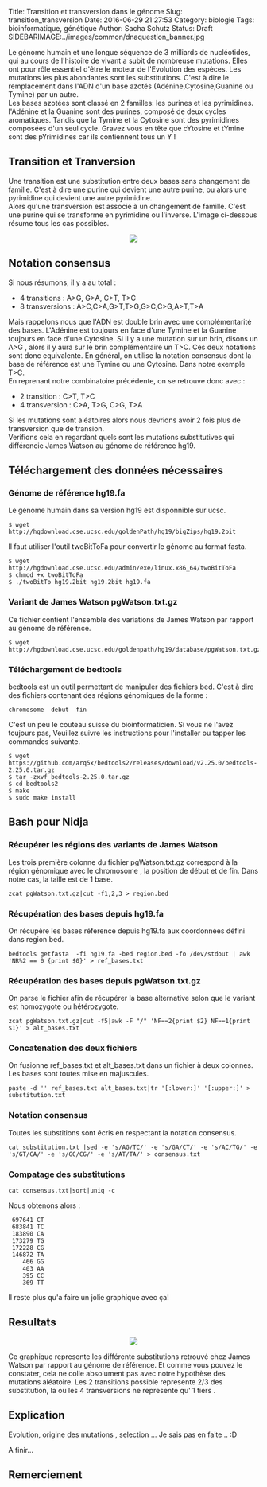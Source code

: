 Title: Transition et transversion dans le génome
Slug: transition_transversion
Date: 2016-06-29 21:27:53
Category: biologie
Tags: bioinformatique, génétique
Author: Sacha Schutz
Status: Draft
SIDEBARIMAGE:../images/common/dnaquestion_banner.jpg

Le génome humain et une longue séquence de 3 milliards de nucléotides, qui au cours de l'histoire de vivant a subit de nombreuse mutations. Elles ont pour rôle essentiel d'être le moteur de l'Evolution des espèces. 
Les mutations les plus abondantes sont les substitutions. C'est à dire le remplacement dans l'ADN d'un base azotés (Adénine,Cytosine,Guanine ou Tymine) par un autre.  
Les bases azotées sont classé en 2 familles: les purines et les pyrimidines. 
l'Adénine et la Guanine sont des purines, composé de deux cycles aromatiques. Tandis que la Tymine et la Cytosine sont des pyrimidines composées d'un seul cycle. Gravez vous en tête que cYtosine et tYmine sont des pYrimidines car ils contiennent tous un Y ! 

## Transition et Tranversion 
Une transition est une substitution entre deux bases sans changement de famille. C'est à dire une purine qui devient une autre purine, ou alors une pyrimidine qui devient une autre pyrimidine.    
Alors qu'une transversion est associé à un changement de famille. C'est une purine qui se transforme en pyrimidine ou l'inverse. 
L'image ci-dessous résume tous les cas possibles. 

<p align="center">
    <img src="../images/post17/transition_transversion.png">
</p>

## Notation consensus
Si nous résumons, il y a au total : 

* 4 transitions   : A>G, G>A, C>T, T>C
* 8 transversions : A>C,C>A,G>T,T>G,G>C,C>G,A>T,T>A 

Mais rappelons nous que l'ADN est double brin avec une complémentarité des bases. L'Adénine est toujours en face d'une Tymine et la Guanine toujours en face d'une Cytosine. Si il y a une mutation sur un brin, disons un A>G , alors il y aura sur le brin complémentaire un T>C. Ces deux notations sont donc equivalente. En général, on utilise la notation consensus dont la base de référence est une Tymine ou une Cytosine. Dans notre exemple T>C.  
En reprenant notre combinatoire précédente, on se retrouve donc avec : 

* 2 transition   : C>T, T>C 
* 4 transversion : C>A, T>G, C>G, T>A 

Si les mutations sont aléatoires alors nous devrions avoir 2 fois plus de transversion que de transion.   
Verifions cela en regardant quels sont les mutations substitutives qui différencie James Watson au génome de référence hg19. 

## Téléchargement des données nécessaires
### Génome de référence hg19.fa 
Le génome humain dans sa version hg19 est disponnible sur ucsc. 

    $ wget http://hgdownload.cse.ucsc.edu/goldenPath/hg19/bigZips/hg19.2bit

Il faut utiliser l'outil twoBitToFa pour convertir le génome au format fasta. 

    $ wget http://hgdownload.cse.ucsc.edu/admin/exe/linux.x86_64/twoBitToFa
    $ chmod +x twoBitToFa
    $ ./twoBitTo hg19.2bit hg19.2bit hg19.fa 

### Variant de James Watson pgWatson.txt.gz
Ce fichier contient l'ensemble des variations de James Watson par rapport au génome de référence. 

    $ wget http://hgdownload.cse.ucsc.edu/goldenpath/hg19/database/pgWatson.txt.gz


### Téléchargement de bedtools 
bedtools est un outil permettant de manipuler des fichiers bed. C'est à dire des fichiers contenant des régions génomiques de la forme : 

    chromosome  debut  fin 

C'est un peu le couteau suisse du bioinformaticien. Si vous ne l'avez toujours pas, Veuillez suivre les instructions pour l'installer ou tapper les commandes suivante. 

    $ wget https://github.com/arq5x/bedtools2/releases/download/v2.25.0/bedtools-2.25.0.tar.gz
    $ tar -zxvf bedtools-2.25.0.tar.gz
    $ cd bedtools2
    $ make
    $ sudo make install


## Bash pour Nidja 
### Récupérer les régions des variants de James Watson 
Les trois première colonne du fichier pgWatson.txt.gz correspond à la région génomique avec le chromosome , la position de début et de fin. Dans notre cas, la taille est de 1 base. 

    zcat pgWatson.txt.gz|cut -f1,2,3 > region.bed

### Récupération des bases depuis hg19.fa 
On récupère les bases réference depuis hg19.fa aux coordonnées défini dans region.bed. 

    bedtools getfasta  -fi hg19.fa -bed region.bed -fo /dev/stdout | awk 'NR%2 == 0 {print $0}' > ref_bases.txt

### Récupération des bases depuis pgWatson.txt.gz
On parse le fichier afin de récupérer la base alternative selon que le variant est homozygote ou hétérozygote. 

    zcat pgWatson.txt.gz|cut -f5|awk -F "/" 'NF==2{print $2} NF==1{print $1}' > alt_bases.txt 

### Concatenation des deux fichiers 
On fusionne ref_bases.txt et alt_bases.txt dans un fichier à deux colonnes. Les bases sont toutes mise en majuscules. 

    paste -d '' ref_bases.txt alt_bases.txt|tr '[:lower:]' '[:upper:]' > substitution.txt  

### Notation consensus 
Toutes les substitions sont écris en respectant la notation consensus. 

    cat substitution.txt |sed -e 's/AG/TC/' -e 's/GA/CT/' -e 's/AC/TG/' -e 's/GT/CA/' -e 's/GC/CG/' -e 's/AT/TA/' > consensus.txt


### Compatage des substitutions 

    cat consensus.txt|sort|uniq -c 

Nous obtenons alors : 

     697641 CT
     683841 TC
     183890 CA
     173279 TG
     172228 CG
     146872 TA
        466 GG
        403 AA
        395 CC
        369 TT


Il reste plus qu'a faire un jolie graphique avec ça!

## Resultats

<p align="center">
    <img src="../images/post17/chart.jpg">
</p>

Ce graphique represente les différente substitutions retrouvé chez James Watson par rapport au génome de référence. Et comme vous pouvez le constater, cela ne colle absolument pas avec notre hypothèse des mutations aléatoire. Les 2 transitions possible represente 2/3 des substitution, la ou les 4 transversions ne represente qu' 1 tiers . 

## Explication 
Evolution, origine des mutations , selection ... 
Je sais pas en faite .. :D 

A finir...




## Remerciement 


